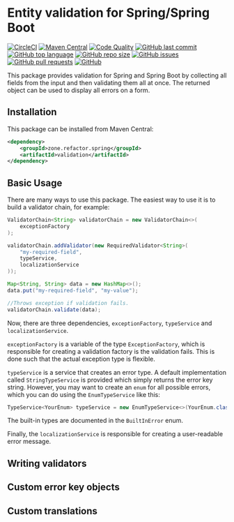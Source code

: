 # Entity validation for Spring/Spring Boot

[![CircleCI](https://img.shields.io/circleci/build/gh/refactorzone/spring-boot-validators)](https://circleci.com/gh/refactorzone/spring-boot-validators)
[![Maven Central](https://img.shields.io/maven-central/v/zone.refactor.spring/validators)](https://search.maven.org/search?q=g:zone.refactor.spring%20AND%20a:validators)
[![Code Quality](https://img.shields.io/lgtm/grade/java/g/refactorzone/spring-boot-validators.svg)](https://lgtm.com/projects/g/refactorzone/spring-boot-validators/)
[![GitHub last commit](https://img.shields.io/github/last-commit/refactorzone/spring-boot-validators)](https://github.com/refactorzone/spring-boot-validators)
[![GitHub top language](https://img.shields.io/github/languages/top/refactorzone/spring-boot-validators.svg)](https://github.com/refactorzone/spring-boot-validators)
[![GitHub repo size](https://img.shields.io/github/repo-size/refactorzone/spring-boot-validators.svg)](https://github.com/refactorzone/spring-boot-validators)
[![GitHub issues](https://img.shields.io/github/issues/refactorzone/spring-boot-validators.svg)](https://github.com/refactorzone/spring-boot-validators/issues)
[![GitHub pull requests](https://img.shields.io/github/issues-pr/refactorzone/spring-boot-validators.svg)](https://github.com/refactorzone/spring-boot-validators/pulls)
[![GitHub](https://img.shields.io/github/license/refactorzone/spring-boot-validators)](https://github.com/refactorzone/spring-boot-validators/blob/master/LICENSE.md)

This package provides validation for Spring and Spring Boot by collecting all fields from the input and then
validating them all at once. The returned object can be used to display all errors on a form.

## Installation

This package can be installed from Maven Central:

```xml
<dependency>
    <groupId>zone.refactor.spring</groupId>
    <artifactId>validation</artifactId>
</dependency>
```

## Basic Usage

There are many ways to use this package. The easiest way to use it is to build a validator chain, for example:

```java
ValidatorChain<String> validatorChain = new ValidatorChain<>(
    exceptionFactory
);

validatorChain.addValidator(new RequiredValidator<String>(
    "my-required-field",
    typeService,
    localizationService
));

Map<String, String> data = new HashMap<>();
data.put("my-required-field", "my-value");

//Throws exception if validation fails.
validatorChain.validate(data);
```

Now, there are three dependencies, `exceptionFactory`, `typeService` and `localizationService`.

`exceptionFactory` is a variable of the type `ExceptionFactory`, which is responsible
for creating a validation factory is the validation fails. This is done such that the actual exception type is flexible.

`typeService` is a service that creates an error type. A default implementation called `StringTypeService` is provided
which simply returns the error key string. However, you may want to create an `enum` for all possible errors, which 
you can do using the `EnumTypeService` like this:

```java
TypeService<YourEnum> typeService = new EnumTypeService<>(YourEnum.class);
```

The built-in types are documented in the `BuiltInError` enum.

Finally, the `localizationService` is responsible for creating a user-readable error message.

## Writing validators



## Custom error key objects

## Custom translations


